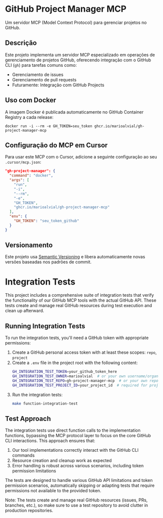 # GitHub Project Manager MCP

Um servidor MCP (Model Context Protocol) para gerenciar projetos no GitHub.

## Descrição

Este projeto implementa um servidor MCP especializado em operações de gerenciamento de projetos GitHub, oferecendo integração com o GitHub CLI (`gh`) para tarefas comuns como:

- Gerenciamento de issues
- Gerenciamento de pull requests
- Futuramente: Integração com GitHub Projects

## Uso com Docker

A imagem Docker é publicada automaticamente no GitHub Container Registry a cada release:

```
docker run -i --rm -e GH_TOKEN=seu_token ghcr.io/marioalvial/gh-project-manager-mcp
```

## Configuração do MCP em Cursor

Para usar este MCP com o Cursor, adicione a seguinte configuração ao seu `.cursor/mcp.json`:

```json
"gh-project-manager": {
  "command": "docker",
  "args": [
    "run",
    "-i",
    "--rm",
    "-e",
    "GH_TOKEN",
    "ghcr.io/marioalvial/gh-project-manager-mcp"
  ],
  "env": {
    "GH_TOKEN": "seu_token_github"
  }
}
```

## Versionamento

Este projeto usa [Semantic Versioning](https://semver.org/) e libera automaticamente novas versões baseadas nos padrões de commit.

# Integration Tests

This project includes a comprehensive suite of integration tests that verify the functionality of our GitHub MCP tools with the actual GitHub API. These tests create and manage real GitHub resources during test execution and clean up afterward.

## Running Integration Tests

To run the integration tests, you'll need a GitHub token with appropriate permissions:

1. Create a GitHub personal access token with at least these scopes: `repo`, `project`
2. Create a `.env` file in the project root with the following content:
   ```bash
   GH_INTEGRATION_TEST_TOKEN=your_github_token_here
   GH_INTEGRATION_TEST_OWNER=marioalvial  # or your own username/organization
   GH_INTEGRATION_TEST_REPO=gh-project-manager-mcp  # or your own repository
   GH_INTEGRATION_TEST_PROJECT_ID=your_project_id  # required for project tests
   ```
3. Run the integration tests:
   ```bash
   make function-integration-test
   ```

## Test Approach

The integration tests use direct function calls to the implementation functions, bypassing the MCP protocol layer to focus on the core GitHub CLI interactions. This approach ensures that:

1. Our tool implementations correctly interact with the GitHub CLI commands
2. Resource creation and cleanup work as expected
3. Error handling is robust across various scenarios, including token permission limitations

The tests are designed to handle various GitHub API limitations and token permission scenarios, automatically skipping or adapting tests that require permissions not available to the provided token.

Note: The tests create and manage real GitHub resources (issues, PRs, branches, etc.), so make sure to use a test repository to avoid clutter in production repositories.

